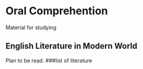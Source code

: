 # Oral Comprehention 
Material for studying
## English Literature in Modern World
Plan to be read.
###list of literature

